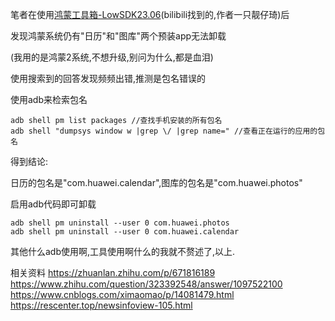 笔者在使用[鸿蒙工具箱-LowSDK23.06](https://url97.ctfile.com/f/45097797-877088385-1bb099?p=2766)(bilibili找到的,作者一只靓仔琦)后

发现鸿蒙系统仍有"日历"和"图库"两个预装app无法卸载

(我用的是鸿蒙2系统,不想升级,别问为什么,都是血泪)

使用搜索到的回答发现频频出错,推测是包名错误的

使用adb来检索包名
```
adb shell pm list packages //查找手机安装的所有包名
adb shell "dumpsys window w |grep \/ |grep name=" //查看正在运行的应用的包名
```
得到结论:

日历的包名是"com.huawei.calendar",图库的包名是"com.huawei.photos"

启用adb代码即可卸载
```
adb shell pm uninstall --user 0 com.huawei.photos
adb shell pm uninstall --user 0 com.huawei.calendar
```
其他什么adb使用啊,工具使用啊什么的我就不赘述了,以上.

相关资料
https://zhuanlan.zhihu.com/p/671816189
https://www.zhihu.com/question/323392548/answer/1097522100
https://www.cnblogs.com/ximaomao/p/14081479.html
https://rescenter.top/newsinfoview-105.html